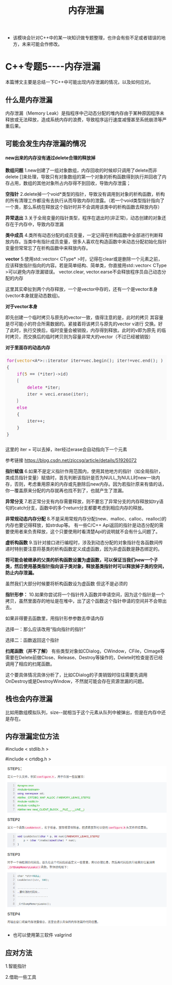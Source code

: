 ﻿---
layout: post
title:  "内存泄漏"
data: 星期三, 19. 二月 2020 03:23下午 
categories: C++
tags: 专题
---
* 该模块会针对C++中的某一块知识做专题整理，也许会有些不足或者错误的地方，未来可能会作修改。

# C++专题5----内存泄漏

本篇博文主要是总结一下C++中可能出现内存泄漏的情况，以及如何应对。

## 什么是内存泄漏
内存泄漏（Memory Leak）是指程序中己动态分配的堆内存由于某种原因程序未释放或无法释放，造成系统内存的浪费，导致程序运行速度减慢甚至系统崩溃等严重后果。

## 可能会发生内存泄漏的情况

#### new出来的内存没有通过delete合理的释放掉
**数组问题**
1.new创建了一组对象数组，内存回收的时候却只调用了delete而非delete []来处理，导致只有对象数组的第一个对象的析构函数得到执行并回收了内存占用，数组的其他对象所占内存得不到回收，导致内存泄露；

**空指针**
2.delete掉一个void*类型的指针，导致没有调用到对象的析构函数，析构的所有清理工作都没有去执行从而导致内存的泄露。（若一个void类型指针指向了一个类，那么系统在释放这个指针时并不会调用该类中的析构函数去释放内存）

**异常退出**
3.关于全局变量的指针类型，程序在退出时(非正常)，动态创建的对象还存在于内存中，导致内存泄漏

**类中成员**
4.类所有动态分配的成员变量，一定记得在析构函数中全部进行判断释放内存。当类中有指针成员变量，很多人喜欢在构造函数中来动态分配初始化指针变量但常常忘了在析构函数中来释放内存。

**vector**
5.使用std::vector< CType* >时，记得在clear或是删除一个元素之前，应该释放指针指向的内容。若是简单结构、简单类，你直接用std::vector< CType >可以避免内存泄漏错误。 vector.clear, vector.earse不会释放程序员自己动态分配的内存

这里其实牵扯到两个内存释放，一个是vector中存的，还有一个是vector本身(vector本身就是动态数组)。

>
**对于vector本身**
>
即先创建一个临时拷贝与原先的vector一致，值得注意的是，此时的拷贝 其容量是尽可能小的符合所需数据的。紧接着将该拷贝与原先的vector v进行 交换。好了此时，执行交换后，临时变量会被销毁，内存得到释放。此时的v即为原先 的临时拷贝，而交换后的临时拷贝则为容量非常大的vector（不过已经被销毁）
>
**对于里面存的动态内存**
>
![](https://github.com/LLLibra/LLLibra.github.io/raw/master/_posts/imgs/20200323-103616.png)
>
这里的 iter = 可以去掉，iter经过erase会自动指向下一个元素
>
参考链接 https://blog.csdn.net/zjccsg/article/details/51926072


**指针赋值**
6.如果不是定义指针作用范围内，使用其他地方的指针（如全局指针，类成员指针变量）赋值时，首先判断该指针是否为NULL,为NULL时new一块内存，否则，考虑重用原来的内存或先删除后new内存。因为若指针原来有值的话，你一覆盖原来分配的内存就再也找不到了，也就产生了泄漏。

**异常分支**
7.若正常分支有内存需要释放，则不要忘了异常分支的内存释放如try语句的catch分支，函数中的多个return分支都要考虑到相应内存的释放。 

**非常规动态内存分配**
8.不是采用常规内存分配(new、malloc、calloc、realloc)的内存也要记得释放，如strdup等。 有一些C/C++ Api返回的指针是动态分配的需要使用者来负责释放，这个只要使用时看清楚Api的说明就不会有什么问题了。 

**虚析构函数**
9.当针对接口进行编程时，涉及到动态分配的对象指针在各函数间传递时特别要注意将基类的析构函数定义成虚函数，因为非虚函数是静态绑定的。
>
**将可能会被继承的父类的析构函数设置为虚函数，可以保证当我们new一个子类，然后使用基类指针指向该子类对象，释放基类指针时可以释放掉子类的空间，防止内存泄漏。**
>
虽然我们大部分时候要将析构函数设为虚函数  但这不是必须的

**指针形参：**
10.如果你尝试将一个指针传入函数并申请空间，因为这个指针是一个拷贝，虽然里面存的地址是在堆中，出了这个函数这个指针申请的空间并不会带出去。
>
如果非得要去函数里，用指针形参参数去申请内存
>
选择一：那么应该改用“指向指针的指针”
>
选择二：函数返回这个指针


**扫尾函数（并不了解）**
有些类型对象如CDialog，CWindow，CFile，CImage等需要在Delete前做Close、Release、Destroy等操作的，Delete时检查是否已经调用了相应的扫尾函数。

这个要具体情况具体分析了，比如CDialog的子类销毁时往往需要先调用OnDestroy或是DestroyWindow，不然就可能会存在资源泄漏的问题。

## 栈也会内存泄漏
比如用数组模拟队列，size--就相当于这个元素从队列中被弹出，但是在内存中还是存在。

## 内存泄漏定位方法
>
 #include < stdlib.h >
 >
 #include < crtdbg.h >

![](https://github.com/LLLibra/LLLibra.github.io/raw/master/_posts/imgs/20200327-222218.png)

* 也可以使用第三软件 valgrind

## 应对方法
1.智能指针

2.借助一些工具





